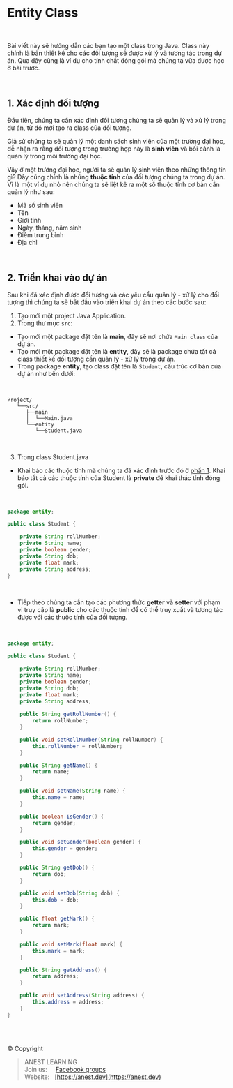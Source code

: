 # Entity Class

<br />

Bài viết này sẽ hướng dẫn các bạn tạo một class trong Java. Class này chính là bản thiết kế cho các đối tượng sẽ được xử lý và tương tác trong dự án. Qua đây cũng là ví dụ cho tính chất đóng gói mà chúng ta vừa được học ở bài trước.

<br />

## 1. Xác định đối tượng

Đầu tiên, chúng ta cần xác định đối tượng chúng ta sẽ quản lý và xử lý trong dự án, từ đó mới tạo ra class của đối tượng.

Giả sử chúng ta sẽ quản lý một danh sách sinh viên của một trường đại học, dễ nhận ra rằng đối tượng trong trường hợp này là **sinh viên** và bối cảnh là quản lý trong môi trường đại học.

Vậy ở một trường đại học, người ta sẽ quản lý sinh viên theo những thông tin gì? Đây cũng chính là những **thuộc tính** của đối tượng chúng ta trong dự án. Vì là một ví dụ nhỏ nên chúng ta sẽ liệt kê ra một số thuộc tính cơ bản cần quản lý như sau:

- Mã số sinh viên
- Tên
- Giới tính
- Ngày, tháng, năm sinh
- Điểm trung bình
- Địa chỉ

<br />

## 2. Triển khai vào dự án

Sau khi đã xác định được đối tượng và các yêu cầu quản lý - xử lý cho đối tượng thì chúng ta sẽ bắt đầu vào triển khai dự án theo các bước sau:

1. Tạo mới một project Java Application.
2. Trong thư mục `src`:
  - Tạo mới một package đặt tên là **main**, đây sẽ nơi chứa `Main class` của dự án.
  - Tạo mới một package đặt tên là **entity**, đây sẽ là package chứa tất cả class thiết kế đối tượng cần quản lý - xử lý trong dự án.
  - Trong package **entity**, tạo class đặt tên là `Student`, cấu trúc cơ bản của dự án như bên dưới:
  
  <br />
  
  ```
  Project/
     └──src/  
        ├──main
        │  └──Main.java
        └──entity 
           └──Student.java
  ```
  
  <br />
  
3. Trong class Student.java
  - Khai báo các thuộc tính mà chúng ta đã xác định trước đó ở [phần 1](https://github.com/AnestAcademy/Course-Java-OOP/blob/master/13.%20Entity%20Class.md#1-x%C3%A1c-%C4%91%E1%BB%8Bnh-%C4%91%E1%BB%91i-t%C6%B0%E1%BB%A3ng). Khai báo tất cả các thuộc tính của Student là **private** để khai thác tính đóng gói.
  
  <br />

  ```java
  package entity;

  public class Student {

      private String rollNumber;
      private String name;
      private boolean gender;
      private String dob;
      private float mark;
      private String address;
  }
  ```
  
  <br />
  
  - Tiếp theo chúng ta cần tạo các phương thức **getter** và **setter** với phạm vi truy cập là **public** cho các thuộc tính để có thể truy xuất và tương tác được với các thuộc tính của đối tượng.
  
  <br />

  ```java
  package entity;

  public class Student {

      private String rollNumber;
      private String name;
      private boolean gender;
      private String dob;
      private float mark;
      private String address;
      
      public String getRollNumber() {
          return rollNumber;
      }

      public void setRollNumber(String rollNumber) {
          this.rollNumber = rollNumber;
      }

      public String getName() {
          return name;
      }

      public void setName(String name) {
          this.name = name;
      }

      public boolean isGender() {
          return gender;
      }

      public void setGender(boolean gender) {
          this.gender = gender;
      }

      public String getDob() {
          return dob;
      }

      public void setDob(String dob) {
          this.dob = dob;
      }

      public float getMark() {
          return mark;
      }

      public void setMark(float mark) {
          this.mark = mark;
      }

      public String getAddress() {
          return address;
      }

      public void setAddress(String address) {
          this.address = address;
      }
  }
  ```


<br />

##  

© Copyright
> ANEST LEARNING  
> Join us: &nbsp;&nbsp;&nbsp; [Facebook groups](https://www.facebook.com/groups/anest.learning/)  
> Website: &nbsp; [https://anest.dev](https://anest.dev)  
